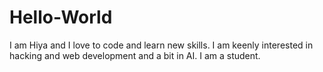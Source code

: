 # Hello-World

I am Hiya and I love to code and learn new skills. I am keenly interested in hacking and web development and a bit in AI.
I am a student.
